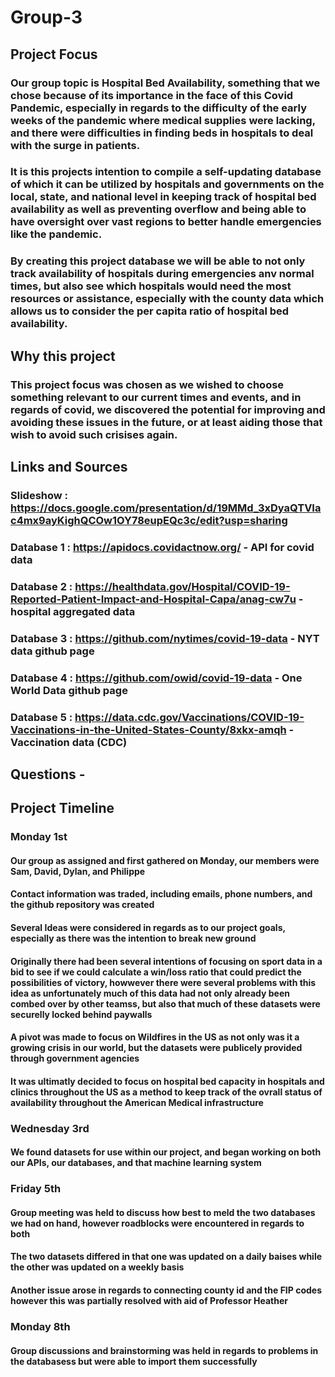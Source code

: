 # Group-3
## Project Focus
### Our group topic is Hospital Bed Availability, something that we chose because of its importance in the face of this Covid Pandemic, especially in regards to the difficulty of the early weeks of the pandemic where medical supplies were lacking, and there were difficulties in finding beds in hospitals to deal with the surge in patients.
### It is this projects intention to compile a self-updating database of which it can be utilized by hospitals and governments on the local, state, and national level in keeping track of hospital bed availability as well as preventing overflow and being able to have oversight over vast regions to better handle emergencies like the pandemic.
### By creating this project database we will be able to not only track availability of hospitals during emergencies anv normal times, but also see which hospitals would need the most resources or assistance, especially with the county data which allows us to consider the per capita ratio of hospital bed availability.
## Why this project
### This project focus was chosen as we wished to choose something relevant to our current times and events, and in regards of covid, we discovered the potential for improving and avoiding these issues in the future, or at least aiding those that wish to avoid such crisises again.
## Links and Sources
### Slideshow  : https://docs.google.com/presentation/d/19MMd_3xDyaQTVIac4mx9ayKighQCOw1OY78eupEQc3c/edit?usp=sharing
### Database 1 : https://apidocs.covidactnow.org/ - API for covid data
### Database 2 : https://healthdata.gov/Hospital/COVID-19-Reported-Patient-Impact-and-Hospital-Capa/anag-cw7u - hospital aggregated data
### Database 3 : https://github.com/nytimes/covid-19-data - NYT data github page
### Database 4 : https://github.com/owid/covid-19-data - One World Data github page
### Database 5 : https://data.cdc.gov/Vaccinations/COVID-19-Vaccinations-in-the-United-States-County/8xkx-amqh - Vaccination data (CDC) 
## Questions - 
## Project Timeline
### Monday 1st
#### Our group as assigned and first gathered on Monday, our members were Sam, David, Dylan, and Philippe
#### Contact information was traded, including emails, phone numbers, and the github repository was created
#### Several Ideas were considered in regards as to our project goals, especially as there was the intention to break new ground
#### Originally there had been several intentions of focusing on sport data in a bid to see if we could calculate a win/loss ratio that could predict the possibilities of victory, howwever there were several problems with this idea as unfortunately much of this data had not only already been combed over by other teamss, but also that much of these datasets were securelly locked behind paywalls
#### A pivot was made to focus on Wildfires in the US as not only was it a growing crisis in our world, but the datasets were publicely provided through government agencies
#### It was ultimatly decided to focus on hospital bed capacity in hospitals and clinics throughout the US as a method to keep track of the ovrall status of availability throughout the American Medical infrastructure
### Wednesday 3rd 
#### We found datasets for use within our project, and began working on both our APIs, our databases, and that machine learning system
### Friday 5th
#### Group meeting was held to discuss how best to meld the two databases we had on hand, however roadblocks were encountered in regards to both 
#### The two datasets differed in that one was updated on a daily baises while the other was updated on a weekly basis
#### Another issue arose in regards to connecting county id and the FIP codes however this was partially resolved with aid of Professor Heather 
### Monday 8th
#### Group discussions and brainstorming was held in regards to problems in the databasess but were able to import them successfully
